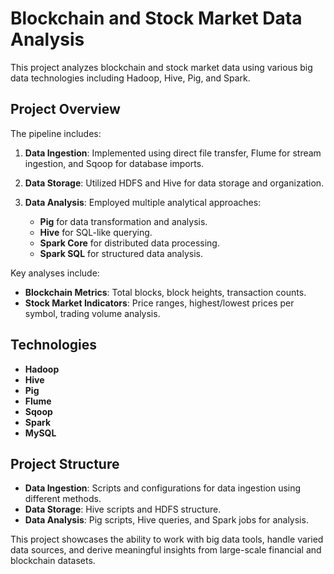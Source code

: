 # Blockchain and Stock Market Data Analysis

This project analyzes blockchain and stock market data using various big data technologies including Hadoop, Hive, Pig, and Spark.

## Project Overview

The pipeline includes:

1. **Data Ingestion**: Implemented using direct file transfer, Flume for stream ingestion, and Sqoop for database imports.
   
2. **Data Storage**: Utilized HDFS and Hive for data storage and organization.
   
3. **Data Analysis**: Employed multiple analytical approaches:
   - **Pig** for data transformation and analysis.
   - **Hive** for SQL-like querying.
   - **Spark Core** for distributed data processing.
   - **Spark SQL** for structured data analysis.

Key analyses include:
- **Blockchain Metrics**: Total blocks, block heights, transaction counts.
- **Stock Market Indicators**: Price ranges, highest/lowest prices per symbol, trading volume analysis.

## Technologies

- **Hadoop**
- **Hive**
- **Pig**
- **Flume**
- **Sqoop**
- **Spark**
- **MySQL**

## Project Structure

- **Data Ingestion**: Scripts and configurations for data ingestion using different methods.
- **Data Storage**: Hive scripts and HDFS structure.
- **Data Analysis**: Pig scripts, Hive queries, and Spark jobs for analysis.

This project showcases the ability to work with big data tools, handle varied data sources, and derive meaningful insights from large-scale financial and blockchain datasets.


